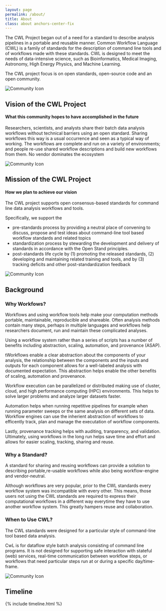 ```yaml
---
layout: page
permalink: /about/
title: About
class: about anchors-center-fix
---
```


The CWL Project began out of a need for a standard to 
describe analysis pipelines in a portable and reusable
manner. Common Workflow Language (CWL) is a family of standards
for the description of command line tools and of workflows made with these standards.
CWL is designed to meet the needs of data-intensive science, such as Bioinformatics, Medical Imaging, Astronomy, High Energy Physics, and Machine Learning.


The CWL project focus is on open standards, open-source code and an open community.


  <div class="section-header">
    <img src="../assets/img/noun_Vision_3455591.svg" class="section-icon" alt="Community Icon">
    <h2 id="vision">Vision of the CWL Project</h2>
  </div>

#### What this community hopes to have accomplished in the future

Researchers, scientists, and analysts share their batch data analysis workflows without technical barriers using an open standard. Sharing workflows this way is a usual occurrence and seen as a typical way of working. The workflows are complete and run on a variety of environments; and people re-use shared workflow descriptions and build new workflows from them. No vendor dominates the ecosystem

  <div class="section-header">
    <img src="../assets/img/noun_Mission_2673795.svg" class="section-icon" alt="Community Icon">
    <h2 id="vision">Mission of the CWL Project</h2>
  </div>

#### How we plan to achieve our vision

The CWL project supports open consensus-based standards for command line data analysis workflows and tools.

Specifically, we support the
*    pre-standards process by providing a neutral place of convening to discuss, propose and test ideas about command-line tool based workflow standards and related topics
*    standardization process by stewarding the development and delivery of standards in accordance with the Open Stand principles.
*    post-standards life cycle by (1) promoting the released standards, (2) developing and maintaining related training and tools, and by (3) tracking deficits and other post-standardization feedback

  <div class="section-header">
    <img src="../assets/img/noun_background_4073428.svg" class="section-icon" alt="Community Icon">
    <h2 id="vision">Background</h2>
  </div>

### Why Workfows?

Workflows and using workflow tools help make your computation methods portable, maintainable, reproducible and shareable. Often analysis methods contain many steps, perhaps in multiple languages and workflows help researchers document, run and maintain these complicated analyses. 

Using a workflow system rather than a series of scripts has a number of benefits including abstraction, scaling, automation, and provenance (ASAP). 

tWorkflows enable a clear abstraction about the components of your analysis, the relationship between the components and the inputs and outputs for each component allows for a well-labeled analysis with documented expectation. This abstraction helps enable the other benefits of scaling, automation and provenance. 

Workflow execution can be parallelized or distributed making use of cluster, cloud, and high performance computing (HPC) environments. This helps to solve larger problems and analyze larger datasets faster.

Automation helps when running repetitive pipelines for example when running parameter sweeps or the same analysis on different sets of data. Workflow engines can use the inherient abstraction of workflows to efficently track, plan and manage the executation of workflow components. 
  
Lastly, provenance tracking helps with auditing, tranparency, and validation. Ultimately, using workflows in the long run helps save time and effort and allows for easier scaling, tracking, sharing and reuse.   

### Why a Standard?

A standard for sharing and reusing workflows can provide a solution to describing portable,re-usable workflows while also being workflow-engine and vendor-neutral.

Although workflows are very popular, prior to the CWL standards every workflow system was incompatible with every other. This means, those users not using the CWL standards are required to express their computational workflows in a different way everytime they have to use another workflow system. This greatly hampers reuse and collaboration. 

### When to Use CWL?
The CWL standards were designed for a particular style of
command-line tool based data analysis. 

CwL is for dataflow style batch analysis consisting of command line programs. It is not designed for supporting safe interaction with stateful (web) services, real-time communication between workflow steps, or workflows that need particular steps run at or during a
specific day/time-frame. 

  <div class="section-header">
    <img src="../assets/img/noun_Time_6732.svg" class="section-icon" alt="Community Icon">
    <h2 id="vision">Timeline</h2>
  </div>

{% include timeline.html %}

